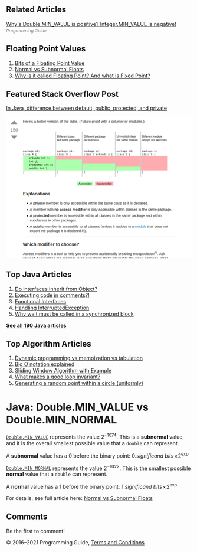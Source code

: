 <span class="underline"></span>

<span class="underline"></span>

## Related Articles

[Why's Double.​MIN_VALUE is positive? Integer.​MIN_VALUE is negative!](integer-minvalue-negative-double-minvalue-positive.html)  
<span style="color: grey; font-style: italic; font-size: smaller">Programming.Guide</span>

## Floating Point Values

1.  [Bits of a Floating Point Value](../bits-of-a-floating-point-value.html)
2.  [Normal vs Subnormal Floats](../normal-vs-subnormal-floats.html)
3.  [Why is it called Floating Point? And what is Fixed Point?](../why-is-it-called-floating-point-and-what-is-fixed-point.html)

## Featured Stack Overflow Post

[In Java, difference between default, public, protected, and private](https://stackoverflow.com/a/33627846/276052)

[<img src="../images/so-featured-33627846.png" alt="StackOverflow screenshot thumbnail" class="screenshot" />](https://stackoverflow.com/a/33627846/276052)

<span class="underline"></span>

## Top Java Articles

1.  [Do interfaces inherit from Object?](do-interfaces-inherit-from-object.html)
2.  [Executing code in comments?!](executing-code-in-comments.html)
3.  [Functional Interfaces](functional-interfaces.html)
4.  [Handling InterruptedException](handling-interrupted-exceptions.html)
5.  [Why wait must be called in a synchronized block](why-wait-must-be-in-synchronized.html)

[**See all 190 Java articles**](index.html)

## Top Algorithm Articles

1.  [Dynamic programming vs memoization vs tabulation](../dynamic-programming-vs-memoization-vs-tabulation.html)
2.  [Big O notation explained](../big-o-notation-explained.html)
3.  [Sliding Window Algorithm with Example](../sliding-window-example.html)
4.  [What makes a good loop invariant?](../what-makes-a-good-loop-invariant.html)
5.  [Generating a random point within a circle (uniformly)](../random-point-within-circle.html)

# Java: Double.MIN_VALUE vs Double.MIN_NORMAL

[`Double.MIN_VALUE`](https://docs.oracle.com/javase/8/docs/api/java/lang/Double.html#MIN_VALUE) represents the value 2<sup>−1074</sup>. This is a **subnormal** value, and it is the overall smallest possible value that a `double` can represent.

A **subnormal** value has a 0 before the binary point: <span style="white-space: nowrap">0.<span style="font-style: italic">significand bits</span> × 2<sup>exp</sup></span>

[`Double.MIN_NORMAL`](https://docs.oracle.com/javase/8/docs/api/java/lang/Double.html#MIN_NORMAL) represents the value 2<sup>−1022</sup>. This is the smallest possible **normal** value that a `double` can represent.

A **normal** value has a 1 before the binary point: <span style="white-space: nowrap">1.<span style="font-style: italic">significand bits</span> × 2<sup>exp</sup></span>

For details, see full article here: [Normal vs Subnormal Floats](../normal-vs-subnormal-floats.html)

## Comments

Be the first to comment!

© 2016–2021 Programming.Guide, [Terms and Conditions](../terms-and-conditions.html)
